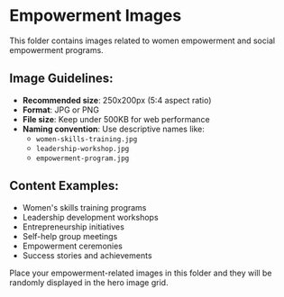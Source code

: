 # Empowerment Images

This folder contains images related to women empowerment and social empowerment programs.

## Image Guidelines:
- **Recommended size**: 250x200px (5:4 aspect ratio)
- **Format**: JPG or PNG
- **File size**: Keep under 500KB for web performance
- **Naming convention**: Use descriptive names like:
  - `women-skills-training.jpg`
  - `leadership-workshop.jpg`
  - `empowerment-program.jpg`

## Content Examples:
- Women's skills training programs
- Leadership development workshops
- Entrepreneurship initiatives
- Self-help group meetings
- Empowerment ceremonies
- Success stories and achievements

Place your empowerment-related images in this folder and they will be randomly displayed in the hero image grid.
